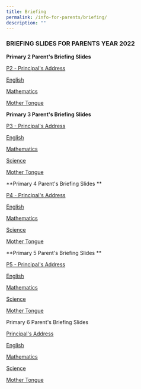 ```yaml
---
title: Briefing
permalink: /info-for-parents/briefing/
description: ""
---
```

<h3>BRIEFING SLIDES FOR PARENTS YEAR 2022</h3>

**Primary 2 Parent's Briefing Slides**


[P2 - Principal's Address](/files/2022/Briefing%20Documents/P2%20Ps%20Address.pdf)

[English](/files/2022/Briefing%20Documents/P2%20Subject%20Briefing%20-%20EL.pdf)

[Mathematics](/files/2022/Briefing%20Documents/P2%20Subject%20Briefing%20-%20Math.pdf)

[Mother Tongue](/files/2022/Briefing%20Documents/P2%20Subject%20Briefing%20-%20MT.pdf)

  

**Primary 3 Parent's Briefing Slides**  

[P3 - Principal's Address](/files/2022/Briefing%20Documents/P3%20Ps%20Address.pdf)

[English](/files/2022/Briefing%20Documents/P3%20Subject%20Briefing%20-%20EL.pdf)

[Mathematics](/files/2022/Briefing%20Documents/P3%20Subject%20Briefing%20-%20Math.pdf)

[Science](/files/2022/Briefing%20Documents/P3%20Subject%20Briefing%20-%20Science.pdf)

[Mother Tongue](/files/2022/Briefing%20Documents/P3%20Subject%20Briefing%20-%20MT.pdf)

  

**Primary 4 Parent's Briefing Slides ** 

[P4 - Principal's Address](/files/2022/Briefing%20Documents/P4%20Ps%20Address.pdf)

[English](/files/2022/Briefing%20Documents/P4%20Subject%20Briefing%20-%20EL.pdf)

[Mathematics](/files/2022/Briefing%20Documents/P4%20Subject%20Briefing%20-%20Math.pdf)

[Science](/files/2022/Briefing%20Documents/P5%20Subject%20Briefing%20-%20Science.pdf)

[Mother Tongue](/files/2022/Briefing%20Documents/P4%20Subject%20Briefing%20-%20MT.pdf)

  

**Primary 5 Parent's Briefing Slides ** 

[P5 - Principal's Address](/files/2022/Briefing%20Documents/P5%20Ps%20Address.pdf)

[English](/files/2022/Briefing%20Documents/P5%20Subject%20Briefing%20-%20EL.pdf)

[Mathematics](/files/2022/Briefing%20Documents/P5%20Subject%20Briefing%20-%20Math.pdf)

[Science](/files/P5%20Subject%20Briefing%20-%20Science.pdf)

[Mother Tongue](/files/P5%20Subject%20Briefing%20-%20MT.pdf)

  

Primary 6 Parent's Briefing Slides  

[Principal's Address](/files/P6%20Ps%20Address.pdf)

[English](/files/P6%20Subject%20Briefing%20-%20EL.pdf)

[Mathematics](/files/P6%20Subject%20Briefing%20-%20Math.pdf)

[Science](/files/P6%20Subject%20Briefing%20-%20Science.pdf)

[Mother Tongue](/files/P6%20Subject%20Briefing%20-%20MT.pdf)